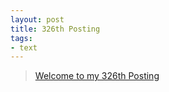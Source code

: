 ```yaml
---
layout: post
title: 326th Posting
tags: 
- text
---
```


> [Welcome to my 326th Posting](https://janghan-kor.tistory.com/1320)
